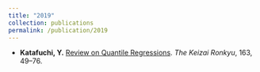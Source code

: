 ```yaml
---
title: "2019"
collection: publications
permalink: /publication/2019
---
```

* **Katafuchi, Y.** [Review on Quantile Regressions](https://catalog.lib.kyushu-u.ac.jp/opac_detail_md/?lang=0&amode=MD100000&bibid=2230679). <i>The Keizai Ronkyu</i>, 163, 49–76.
